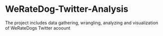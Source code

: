 # WeRateDog-Twitter-Analysis
The project includes data gathering, wrangling, analyzing and visualization of WeRateDogs Twitter acoount
